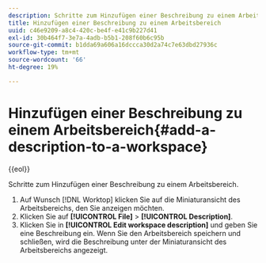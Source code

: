 ```yaml
---
description: Schritte zum Hinzufügen einer Beschreibung zu einem Arbeitsbereich.
title: Hinzufügen einer Beschreibung zu einem Arbeitsbereich
uuid: c46e9209-a8c4-420c-be4f-e41c9b227d41
exl-id: 30b464f7-3e7a-4adb-b5b1-208f60b6c95b
source-git-commit: b1dda69a606a16dccca30d2a74c7e63dbd27936c
workflow-type: tm+mt
source-wordcount: '66'
ht-degree: 19%

---
```


# Hinzufügen einer Beschreibung zu einem Arbeitsbereich{#add-a-description-to-a-workspace}

{{eol}}

Schritte zum Hinzufügen einer Beschreibung zu einem Arbeitsbereich.

1. Auf Wunsch [!DNL Worktop] klicken Sie auf die Miniaturansicht des Arbeitsbereichs, den Sie anzeigen möchten.
1. Klicken Sie auf **[!UICONTROL File]** > **[!UICONTROL Description]**.
1. Klicken Sie in **[!UICONTROL Edit workspace description]** und geben Sie eine Beschreibung ein.
Wenn Sie den Arbeitsbereich speichern und schließen, wird die Beschreibung unter der Miniaturansicht des Arbeitsbereichs angezeigt.
